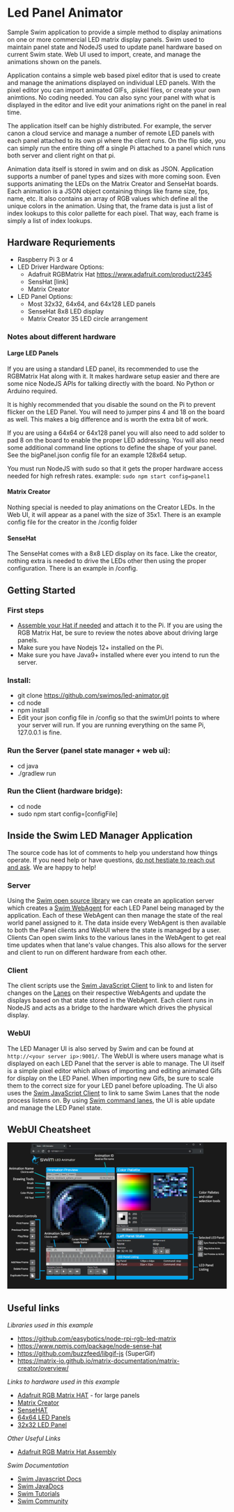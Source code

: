 # Led Panel Animator

Sample Swim application to provide a simple method to display animations on one or more commercial LED matrix display panels. Swim used to maintain panel state and NodeJS used to update panel hardware based on current Swim state. Web UI used to import, create, and manage the animations shown on the panels. 

Application contains a simple web based pixel editor that is used to create and manage the animations displayed on individual LED panels. With the pixel editor you can import animated GIFs, .piskel files, or create your own animtions. No coding needed. You can also sync your panel with what is displayed in the editor and live edit your animations right on the panel in real time.

The application itself can be highly distributed. For example, the server canon a cloud service and manage a number of remote LED panels with each panel attached to its own pi where the client runs. On the flip side, you can simply run the entire thing off a single Pi attached to a panel which runs both server and client right on that pi.

Animation data itself is stored in swim and on disk as JSON. Application supports a number of panel types and sizes with more coming soon. Even supports animating the LEDs on the Matrix Creator and SenseHat boards. Each animation is a JSON object containing things like frame size, fps, name, etc. It also contains an array of RGB values which define all the unique colors in the animation. Using that, the frame data is just a list of index lookups to this color pallette for each pixel. That way, each frame is simply a list of index lookups.

## Hardware Requriements
* Raspberry Pi 3 or 4
* LED Driver Hardware Options:
    * Adafruit RGBMatrix Hat https://www.adafruit.com/product/2345
    * SensHat [link]
    * Matrix Creator
* LED Panel Options:
    * Most 32x32, 64x64, and 64x128 LED panels
    * SenseHat 8x8 LED display
    * Matrix Creator 35 LED circle arrangement

### Notes about different hardware

#### Large LED Panels

If you are using a standard LED panel, its recommended to use the RGBMatrix Hat along with it. It makes hardware setup easier and there are some nice NodeJS APIs for talking directly with the board. No Python or Arduino required.

It is highly recommended that you disable the sound on the Pi to prevent flicker on the LED Panel. You will need to jumper pins 4 and 18 on the board as well. This makes a big difference and is worth the extra bit of work.

If you are using a 64x64 or 64x128 panel you will also need to add solder to pad 8 on the board to enable the proper LED addressing. You will also need some additional command line options to define the shape of your panel. See the bigPanel.json config file for an example 128x64 setup.

You must run NodeJS with sudo so that it gets the proper hardware access needed for high refresh rates. example: `sudo npm start config=panel1`

#### Matrix Creator

Nothing special is needed to play animations on the Creator LEDs. In the Web UI, it will appear as a panel with the size of 35x1. There is an example config file for the creator in the /config folder

#### SenseHat

The SenseHat comes with a 8x8 LED display on its face. Like the creator, nothing extra is needed to drive the LEDs other then using the proper configuration. There is an example in /config.

## Getting Started

### First steps
* [Assemble your Hat if needed](https://learn.adafruit.com/adafruit-rgb-matrix-plus-real-time-clock-hat-for-raspberry-pi/assembly) and attach it to the Pi. If you are using the RGB Matrix Hat, be sure to review the notes above about driving large panels.
* Make sure you have Nodejs 12+ installed on the Pi.
* Make sure you have Java9+ installed where ever you intend to run the server. 


### Install:
* git clone https://github.com/swimos/led-animator.git
* cd node
* npm install
* Edit your json config file in /config so that the swimUrl points to where your server will run. If you are running everything on the same Pi, 127.0.0.1 is fine.

### Run the Server (panel state manager + web ui):
* cd java
* ./gradlew run

### Run the Client (hardware bridge):
* cd node
* sudo npm start config=[configFile]



## Inside the Swim LED Manager Application

The source code has lot of comments to help you understand how things operate. If you need help or have questions, [do not hestiate to reach out and ask](https://gitter.im/swimos/community). We are happy to help!

### Server

Using the [Swim open source library](https://www.swimos.org/) we can create an application server which creates a [Swim WebAgent](https://www.swimos.org/concepts/agents/) for each LED Panel being managed by the application. Each of these WebAgent can then manage the state of the real world panel assigned to it. The data inside every WebAgent is then available to both the Panel clients and WebUI where the state is managed by a user. Clients Can open swim links to the various lanes in the WebAgent to get real time updates when that lane's value changes. This also allows for the server and client to run on different hardware from each other.

### Client

The client scripts use the [Swim JavaScript Client](https://github.com/swimos/swim/tree/master/swim-system-js/swim-mesh-js/%40swim/client) to link to and listen for changes on the [Lanes](https://www.swimos.org/concepts/lanes/) on their respective WebAgents and update the displays based on that state stored in the WebAgent. Each client runs in NodeJS and acts as a bridge to the hardware which drives the physical display. 

### WebUI

The LED Manager UI is also served by Swim and can be found at `http://<your server ip>:9001/`. The WebUI is where users manage what is displayed on each LED Panel that the server is able to manage. The UI itself is a simple pixel editor which allows of importing and editing animated Gifs for display on the LED Panel. When importing new Gifs, be sure to scale them to the correct size for your LED panel before uploading. The Ui also uses the [Swim JavaScript Client](https://github.com/swimos/swim/tree/master/swim-system-js/swim-mesh-js/%40swim/client) to link to same Swim Lanes that the node process listens on. By using [Swim command lanes](https://docs.swimos.org/java/latest/swim.api/swim/api/lane/CommandLane.html), the UI is able update and manage the LED Panel state.

## WebUI Cheatsheet

![cheatsheet](/ui/assets/images/ledAnimatorUI-cheatsheet.png)

## Useful links

*Libraries used in this example*
* https://github.com/easybotics/node-rpi-rgb-led-matrix
* https://www.npmjs.com/package/node-sense-hat
* https://github.com/buzzfeed/libgif-js (SuperGif)
* https://matrix-io.github.io/matrix-documentation/matrix-creator/overview/

*Links to hardware used in this example*
* [Adafruit RGB Matrix HAT](https://www.adafruit.com/product/2345) - for large panels
* [Matrix Creator](https://www.matrix.one/products/creator)
* [SenseHAT](https://www.adafruit.com/product/2738)
* [64x64 LED Panels](https://www.amazon.com/gp/product/B07LFJ73GQ)
* [32x32 LED Panel](https://www.amazon.com/dp/B07BMG7RG4)

*Other Useful Links*
* [Adafruit RGB Matrix Hat Assembly](https://learn.adafruit.com/adafruit-rgb-matrix-plus-real-time-clock-hat-for-raspberry-pi/assembly)

*Swim Documentation*
* [Swim Javascript Docs](https://docs.swimos.org/js/latest/index.html)
* [Swim JavaDocs](https://docs.swimos.org/java/latest/index.html)
* [Swim Tutorials](https://github.com/swimos/tutorial)
* [Swim Community](https://gitter.im/swimos/community)